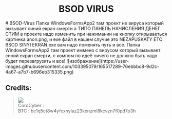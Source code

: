 <h1 align="center">BSOD VIRUS</h1>
# BSOD-Virus
Папка WindowsFormsApp2 там проект не вируса который вызывает синий екран смерти а ТИПО ПАНЕЛЬ НАЧИСЛЕНИЯ ДЕНЕГ СТИМ в проекте надо изменить при нажимании на кнопку открываеться
картинка anon.png, и exe файл в нашем случие это NEZAPUSKATY ETO BSOD SINYI EKRAN.exe вам надо поменять путь и все. Папка WindowsFormsApp2 там проект
иммено с вирусом который вызывает синий екран смерти, с компом по идеё ничего не должно быть надо будет перезагрузить и все!
![изображение](https://user-images.githubusercontent.com/103395079/165517289-76ebbbc8-9d2c-4a67-a7b7-b696eb315335.png)

##  Credits:
> [![](https://user-images.githubusercontent.com/103395079/164997981-5356a76b-d1d3-427c-a6ca-3b4a25a73691.gif?size=40)](https://github.com/CordCyber)
<br>CordCyber :
<br>BTC : bc1q5ct8w4yfcxnylaz23kxnzml8kcvzn7f0pd7p3h
